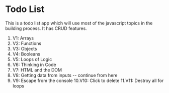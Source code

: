 # Todo List

This is a todo list app which will use most of the javascript topics in the building process. It has CRUD features.

1. V1: Arrays
2. V2: Functions
3. V3: Objects  
4. V4: Booleans 
5. V5: Loops of Logic 
6. V6: Thinking in Code 
7. V7: HTML and the DOM 
8. V8: Getting data from inputs -- continue from here
9. V9: Escape from the console
10.V10: Click to delete
11.V11: Destroy all for loops

